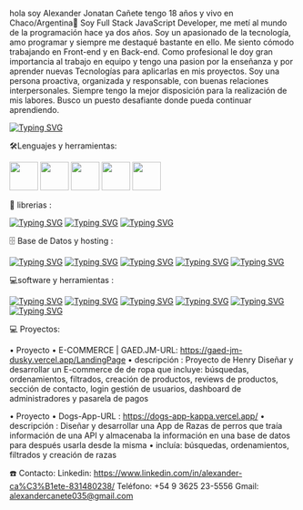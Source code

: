 hola soy Alexander Jonatan Cañete tengo 18 años y vivo en Chaco/Argentina👋
Soy Full Stack JavaScript Developer, me metí al mundo de la programación hace ya dos años.
Soy un apasionado de la tecnología, amo programar y siempre me destaqué bastante en ello.
Me siento cómodo trabajando en Front-end y en Back-end. Como profesional le doy gran importancia al trabajo en equipo 
y tengo una pasion por la enseñanza y por aprender nuevas Tecnologías para aplicarlas en mis proyectos.
Soy una persona proactiva, organizada y responsable, con buenas relaciones interpersonales. 
Siempre tengo la mejor disposición para la realización de mis labores.
Busco un puesto desafiante donde pueda continuar aprendiendo.

[![Typing SVG](https://readme-typing-svg.demolab.com?font=Fira+Code&pause=2000&color=0100F7&center=false&width=431&height=51&lines=Full+Stack+;Developer)](https://git.io/typing-svg)


🛠️Lenguajes y herramientas:
<div>
<img src="https://cdn-icons-png.flaticon.com/512/732/732212.png" width="50" height="50" /> 
<img src="https://cdn-icons-png.flaticon.com/512/732/732190.png" width="50" height="50"/> 
<img src="https://cdn-icons-png.flaticon.com/512/5968/5968292.png" width="50" height="50"/> 
<img src="https://cdn-icons-png.flaticon.com/512/5968/5968322.png" width="50" height="50"/> 
<img src="https://cdn-icons-png.flaticon.com/512/5815/5815809.png" width="50" height="50"/> 
</div>


🧰 librerias :

[![Typing SVG](https://camo.githubusercontent.com/841a3eb02c53b1da682028a5bf3d4032cee4a00b34cdd35f0b1b93e4e24d9316/68747470733a2f2f696d672e736869656c64732e696f2f62616467652f52656163742d3230323332612e7376673f6c6f676f3d7265616374266c6f676f436f6c6f723d253233363144414642)](https://git.io/typing-svg)
[![Typing SVG](https://camo.githubusercontent.com/bc050eb2d16bdd3fc50eef513cf1717ddbafa51a311312ada6b8c49a48632731/68747470733a2f2f696d672e736869656c64732e696f2f62616467652f426f6f7473747261702d3739353242332e7376673f6c6f676f3d626f6f747374726170266c6f676f436f6c6f723d7768697465)](https://git.io/typing-svg)
[![Typing SVG](https://camo.githubusercontent.com/389f5e80e9ded9673b2cdbbcc0787f1cdbff0ca40315bed18b18ca0d8cf02446/68747470733a2f2f696d672e736869656c64732e696f2f62616467652f457870726573732e6a732d3430346435392e7376673f6c6f676f3d65787072657373266c6f676f436f6c6f723d7768697465)](https://git.io/typing-svg)


🗄️ Base de Datos y hosting :

[![Typing SVG](https://camo.githubusercontent.com/fc85f51b2ea80feabeac5903668ca75834070b1e571df743cc5fd4e543859648/68747470733a2f2f696d672e736869656c64732e696f2f62616467652f4865726f6b752d3433303039382e7376673f6c6f676f3d6865726f6b75266c6f676f436f6c6f723d7768697465)](https://git.io/typing-svg)
[![Typing SVG](https://camo.githubusercontent.com/7d32d4d36e9824a8568fd2be4387917c3eb424a3be2552b2548e06eaa3e922df/68747470733a2f2f696d672e736869656c64732e696f2f62616467652f506f737467726553514c2d3331363139322e7376673f6c6f676f3d706f737467726573716c266c6f676f436f6c6f723d7768697465)](https://git.io/typing-svg)
[![Typing SVG](https://camo.githubusercontent.com/07acda00387ac5f0b1741ed51cdea3a466482f5ef236a2d6464643c60350d850/68747470733a2f2f696d672e736869656c64732e696f2f62616467652f56657263656c2d3030303030302e7376673f6c6f676f3d76657263656c266c6f676f436f6c6f723d7768697465)](https://git.io/typing-svg)
[![Typing SVG](https://camo.githubusercontent.com/6fbd93d00f0db1f1eebf3b906ca9bb34d5c5e22241bc19f5a9a156e7a469e640/68747470733a2f2f696d672e736869656c64732e696f2f62616467652f53514c6974652d3037343035652e7376673f6c6f676f3d73716c697465266c6f676f436f6c6f723d7768697465)](https://git.io/typing-svg)
[![Typing SVG](https://camo.githubusercontent.com/259762b81d07649b2aa4c1764d49927ac8591e8295c61e93b0e7b581a050596f/68747470733a2f2f696d672e736869656c64732e696f2f62616467652f4d6174657269616c25323044657369676e2d3030383143422e7376673f6c6f676f3d6d6174657269616c2d64657369676e266c6f676f436f6c6f723d7768697465)](https://git.io/typing-svg)

💻software y herramientas :

[![Typing SVG](https://camo.githubusercontent.com/26e24924e6b305b420fe35cac175ab285d3d9faa7facd26e8a98c1f4256f768d/68747470733a2f2f696d672e736869656c64732e696f2f62616467652f2d537461636b2532304f766572666c6f772d4645374131363f6c6f676f3d737461636b2d6f766572666c6f77266c6f676f436f6c6f723d7768697465)](https://git.io/typing-svg)
[![Typing SVG](https://camo.githubusercontent.com/e8080550ccb2ef85c8dfb46f46451ff9da52c3fecdb923346fb9879560769b55/68747470733a2f2f696d672e736869656c64732e696f2f62616467652f4769744875622532304465736b746f702d3830333441392e7376673f6c6f676f3d676974687562266c6f676f436f6c6f723d7768697465)](https://git.io/typing-svg)
[![Typing SVG](https://camo.githubusercontent.com/f53628686f10ddabc221f47e91499adfaaed5663511900009deb71bd3c873236/68747470733a2f2f696d672e736869656c64732e696f2f62616467652f56697375616c25323053747564696f253230436f64652d3030373864372e7376673f6c6f676f3d76697375616c2d73747564696f2d636f6465266c6f676f436f6c6f723d7768697465)](https://git.io/typing-svg)
[![Typing SVG](https://camo.githubusercontent.com/b957ad4a7456b1ed2ddea1f1e5d7789b1df3c8c5bbcf9427775b0ccad8e0c200/68747470733a2f2f696d672e736869656c64732e696f2f62616467652f4769742d4630353033332e7376673f6c6f676f3d676974266c6f676f436f6c6f723d7768697465)](https://git.io/typing-svg)
[![Typing SVG](https://camo.githubusercontent.com/ce202e1b8d0172e688f216480e801414ea4900e47750274a289aa3f298c75ed8/68747470733a2f2f696d672e736869656c64732e696f2f62616467652f2d446973636f72642d3538363546322e7376673f6c6f676f3d646973636f7264266c6f676f436f6c6f723d7768697465)](https://git.io/typing-svg)
[![Typing SVG](https://camo.githubusercontent.com/a0d4ee5c8ade6c8d92532978856e34de4be418cad95073fef0a00536e91802fa/68747470733a2f2f696d672e736869656c64732e696f2f62616467652f506f73746d616e2d4646364333373f6c6f676f3d706f73746d616e266c6f676f436f6c6f723d7768697465)](https://git.io/typing-svg)

💻 Proyectos:

 • Proyecto 
• E-COMMERCE | GAED.JM-URL: https://gaed-jm-dusky.vercel.app/LandingPage 
• descripción : Proyecto de Henry Diseñar y desarrollar un E-commerce de de ropa
 que incluye: búsquedas, ordenamientos, filtrados, creación de productos, reviews de productos,
 sección de contacto, login gestión de usuarios, dashboard de administradores y pasarela de pagos
 
• Proyecto 
• Dogs-App-URL : https://dogs-app-kappa.vercel.app/
• descripción : Diseñar y desarrollar una App de Razas de perros que traía información de una API y 
 almacenaba la información en una base de datos para después usarla desde la misma
• incluía: búsquedas, ordenamientos, filtrados y creación de razas

☎️ Contacto:
    Linkedin:  https://www.linkedin.com/in/alexander-ca%C3%B1ete-831480238/
    Teléfono: +54 9 3625 23-5556
    Gmail: alexandercanete035@gmail.com

<!--

hola soy Alexander Jonatan Cañete tengo 18 años y vivo en Chaco/Argentina👋

**chaque1111/chaque1111** is a ✨ _special_ ✨ repository because its `README.md` (this file) appears on your GitHub profile.
[![Typing SVG](https://readme-typing-svg.demolab.com?font=fira+code&pause=2000&color=0100F7&center=false&width=425&height=50&lines=Full+Stack+Developer)](https://git.io/typing-svg)
Here are some ideas to get you started:

- 🔭 I’m currently working on ...
- 🌱 I’m currently learning ...
- 👯 I’m looking to collaborate on ...
- 🤔 I’m looking for help with ...
- 💬 Ask me about ...
- 📫 How to reach me: ...
- 😄 Pronouns: ...
- ⚡ Fun fact: ...
-->
